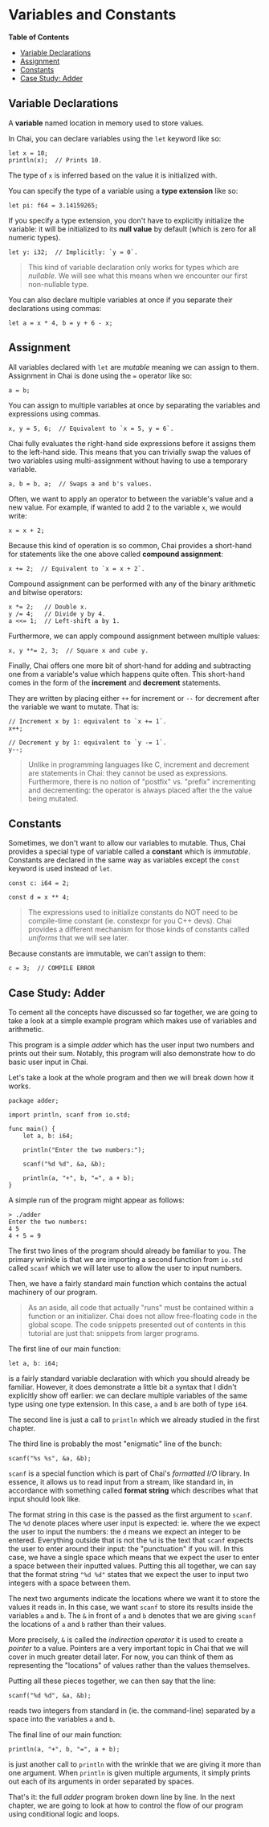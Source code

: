 # Variables and Constants

**Table of Contents**

- [Variable Declarations](#vars)
- [Assignment](#assignment)
- [Constants](#constants)
- [Case Study: Adder](#adder)

## <a name="vars"> Variable Declarations

A **variable** named location in memory used to store values.

In Chai, you can declare variables using the `let` keyword like so:

    let x = 10;
    println(x);  // Prints 10.

The type of `x` is inferred based on the value it is initialized with.

You can specify the type of a variable using a **type extension** like so:

    let pi: f64 = 3.14159265;

If you specify a type extension, you don't have to explicitly initialize the
variable: it will be initialized to its **null value** by default (which is zero
for all numeric types).

    let y: i32;  // Implicitly: `y = 0`.

> This kind of variable declaration only works for types which are *nullable*.
> We will see what this means when we encounter our first non-nullable type.

You can also declare multiple variables at once if you separate their
declarations using commas:

    let a = x * 4, b = y + 6 - x;

## <a name="assignment"> Assignment

All variables declared with `let` are *mutable* meaning we can assign to them.
Assignment in Chai is done using the `=` operator like so:

    a = b;

You can assign to multiple variables at once by separating the variables and
expressions using commas. 

    x, y = 5, 6;  // Equivalent to `x = 5, y = 6`.

Chai fully evaluates the right-hand side expressions before it assigns them to
the left-hand side.  This means that you can trivially swap the values of two
variables using multi-assignment without having to use a temporary variable.

    a, b = b, a;  // Swaps a and b's values.

Often, we want to apply an operator to between the variable's value and a new
value.  For example, if wanted to add 2 to the variable `x`, we would write:

    x = x + 2;

Because this kind of operation is so common, Chai provides a short-hand for
statements like the one above called **compound assignment**:

    x += 2;  // Equivalent to `x = x + 2`.

Compound assignment can be performed with any of the binary arithmetic and
bitwise operators:

    x *= 2;   // Double x.
    y /= 4;   // Divide y by 4.
    a <<= 1;  // Left-shift a by 1.

Furthermore, we can apply compound assignment between multiple values:

    x, y **= 2, 3;  // Square x and cube y.

Finally, Chai offers one more bit of short-hand for adding and subtracting
one from a variable's value which happens quite often.  This short-hand comes
in the form of the **increment** and **decrement** statements.  

They are written by placing either `++` for increment or `--` for decrement
after the variable we want to mutate.  That is:

    // Increment x by 1: equivalent to `x += 1`.
    x++;

    // Decrement y by 1: equivalent to `y -= 1`.
    y--;

> Unlike in programming languages like C, increment and decrement are statements
> in Chai: they cannot be used as expressions.  Furthermore, there is no notion
> of "postfix" vs. "prefix" incrementing and decrementing: the operator is
> always placed after the the value being mutated.

## <a name="constants"> Constants

Sometimes, we don't want to allow our variables to mutable.  Thus, Chai provides
a special type of variable called a **constant** which is *immutable*.
Constants are declared in the same way as variables except the `const` keyword
is used instead of `let`.

    const c: i64 = 2;

    const d = x ** 4;

> The expressions used to initialize constants do NOT need to be compile-time
> constant (ie. constexpr for you C++ devs).  Chai provides a different
> mechanism for those kinds of constants called *uniforms* that we will see
> later.

Because constants are immutable, we can't assign to them:

    c = 3;  // COMPILE ERROR

## <a name="adder"> Case Study: Adder

To cement all the concepts have discussed so far together, we are going to take
a look at a simple example program which makes use of variables and arithmetic.

This program is a simple *adder* which has the user input two numbers and prints
out their sum.  Notably, this program will also demonstrate how to do basic user
input in Chai.

Let's take a look at the whole program and then we will break down how it works.

    package adder;

    import println, scanf from io.std;

    func main() {
        let a, b: i64;  

        println("Enter the two numbers:");

        scanf("%d %d", &a, &b);

        println(a, "+", b, "=", a + b);
    }

A simple run of the program might appear as follows:

    > ./adder
    Enter the two numbers:
    4 5
    4 + 5 = 9

The first two lines of the program should already be familiar to you.  The
primary wrinkle is that we are importing a second function from `io.std` called
`scanf` which we will later use to allow the user to input numbers.

Then, we have a fairly standard main function which contains the actual
machinery of our program.

> As an aside, all code that actually "runs" must be contained within a function
> or an initializer.  Chai does not allow free-floating code in the global
> scope.  The code snippets presented out of contents in this tutorial are just
> that: snippets from larger programs.  

The first line of our main function:

    let a, b: i64;

is a fairly standard variable declaration with which you should already be
familiar. However, it does demonstrate a little bit a syntax that I didn't
explicitly show off earlier: we can declare multiple variables of the same type
using one type extension.  In this case, `a` and `b` are both of type `i64`.

The second line is just a call to `println` which we already studied in the
first chapter.

The third line is probably the most "enigmatic" line of the bunch:

    scanf("%s %s", &a, &b);

`scanf` is a special function which is part of Chai's *formatted I/O* library.
In essence, it allows us to read input from a stream, like standard in, in
accordance with something called **format string** which describes what that
input should look like.

The format string in this case is the passed as the first argument to `scanf`.
The `%d` denote places where user input is expected: ie. where the we expect the
user to input the numbers: the `d` means we expect an integer to be entered.
Everything outside that is not the `%d` is the text that `scanf` expects the
user to enter around their input: the "punctuation" if you will.  In this case,
we have a single space which means that we expect the user to enter a space
between their inputted values. Putting this all together, we can say that the
format string `"%d %d"` states that we expect the user to input two integers
with a space between them.  

The next two arguments indicate the locations where we want it to store the
values it reads in.  In this case, we want `scanf` to store its results inside
the variables `a` and `b`.  The `&` in front of `a` and `b` denotes that we
are giving `scanf` the locations of `a` and `b` rather than their values.

More precisely, `&` is called the *indirection operator* it is used to create a
*pointer* to a value.  Pointers are a very important topic in Chai that we will
cover in much greater detail later.  For now, you can think of them as
representing the "locations" of values rather than the values themselves.

Putting all these pieces together, we can then say that the line:

    scanf("%d %d", &a, &b);

reads two integers from standard in (ie. the command-line) separated by a space
into the variables `a` and `b`.

The final line of our main function:

    println(a, "+", b, "=", a + b);

is just another call to `println` with the wrinkle that we are giving it more
than one argument.  When `println` is given multiple arguments, it simply
prints out each of its arguments in order separated by spaces.  

That's it: the full *adder* program broken down line by line.  In the next
chapter, we are going to look at how to control the flow of our program using
conditional logic and loops.
